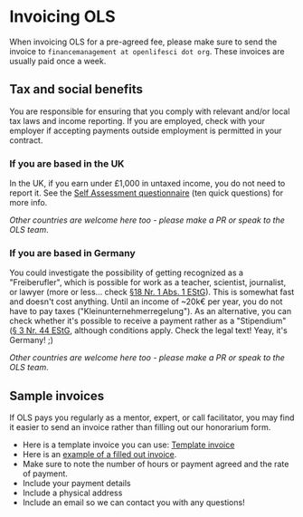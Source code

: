 # Invoicing OLS

When invoicing OLS for a pre-agreed fee, please make sure to send the invoice to `financemanagement at openlifesci dot org`. These invoices are usually paid once a week. 

## Tax and social benefits

You are responsible for ensuring that you comply with relevant and/or local tax laws and income reporting. If you are employed, check with your employer if accepting payments outside employment is permitted in your contract. 

### If you are based in the UK

In the UK, if you earn under £1,000 in untaxed income, you do not need to report it. See the [Self Assessment questionnaire](https://www.gov.uk/check-if-you-need-tax-return) (ten quick questions) for more info. 

_Other countries are welcome here too - please make a PR or speak to the OLS team_.

### If you are based in Germany

You could investigate the possibility of getting recognized as a "Freiberufler", which is possible for work as a teacher, scientist, journalist, or lawyer (more or less... check [§18 Nr. 1 Abs. 1 EStG](https://www.gesetze-im-internet.de/estg/__18.html)). This is somewhat fast and doesn't cost anything. Until an income of ~20k€ per year, you do not have to pay taxes ("Kleinunternehmerregelung"). As an alternative, you can check whether it's possible to receive a payment rather as a "Stipendium" ([§ 3 Nr. 44 EStG](https://www.gesetze-im-internet.de/estg/__3.html), although conditions apply. Check the legal text! Yeay, it's Germany! ;)

_Other countries are welcome here too - please make a PR or speak to the OLS team_.


## Sample invoices

If OLS pays you regularly as a mentor, expert, or call facilitator, you may find it easier to send an invoice rather than filling out our honorarium form. 

- Here is a template invoice you can use: [Template invoice](https://docs.google.com/document/d/1JzDUJKUrczrgk0PEjOiwWV8orMaSeKsDcwzu8E7C4U4/edit?usp=sharing)
- Here is an [example of a filled out invoice](https://docs.google.com/document/d/13njRFxAddvpVRloCke1BzIw5Cuxfoymtgrm-FicPAbQ/edit?usp=sharing). 
-   Make sure to note the number of hours or payment agreed and the rate of payment. 
-   Include your payment details
-   Include a physical address
-   Include an email so we can contact you with any questions! 
